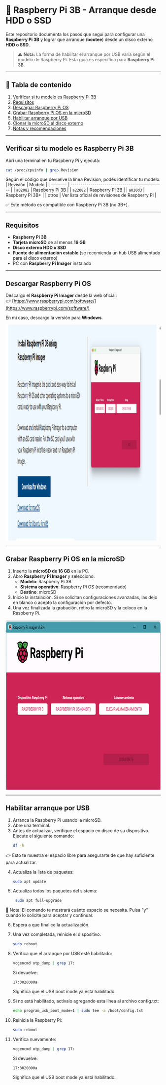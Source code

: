 # 🚀 Raspberry Pi 3B - Arranque desde HDD o SSD

Este repositorio documenta los pasos que seguí para configurar una **Raspberry Pi 3B** y lograr que arranque (**bootee**) desde un disco externo **HDD o SSD**.  
> ⚠️ **Nota:** La forma de habilitar el arranque por USB varía según el modelo de Raspberry Pi. Esta guía es específica para **Raspberry Pi 3B**.

---

## 📑 Tabla de contenido

1. [Verificar si tu modelo es Raspberry Pi 3B](#verificar-si-tu-modelo-es-raspberry-pi-3b)
2. [Requisitos](#requisitos)
3. [Descargar Raspberry Pi OS](#descargar-raspberry-pi-os)
4. [Grabar Raspberry Pi OS en la microSD](#grabar-raspberry-pi-os-en-la-microsd)
5. [Habilitar arranque por USB](#habilitar-arranque-por-usb)
6. [Clonar la microSD al disco externo](#clonar-la-microsd-al-disco-externo)
7. [Notas y recomendaciones](#notas-y-recomendaciones)

---

## Verificar si tu modelo es Raspberry Pi 3B

Abrí una terminal en tu Raspberry Pi y ejecutá:

```bash
cat /proc/cpuinfo | grep Revision
```
Según el código que devuelve la línea Revision, podés identificar tu modelo:
| Revisión | Modelo                                          |
| -------- | ----------------------------------------------- |
| `a02082` | Raspberry Pi 3B                                 |
| `a22082` | Raspberry Pi 3B                                 |
| `a020d3` | Raspberry Pi 3B+                                |
| otros    | Ver lista oficial de revisiones de Raspberry Pi |

✅ Este método es compatible con Raspberry Pi 3B (no 3B+).

---
## Requisitos

- **Raspberry Pi 3B**
- **Tarjeta microSD** de al menos **16 GB**
- **Disco externo HDD o SSD**
- **Fuente de alimentación estable** (se recomienda un hub USB alimentado para el disco externo)
- PC con **Raspberry Pi Imager** instalado

---

## Descargar Raspberry Pi OS

Descargo el **Raspberry Pi Imager** desde la web oficial:  
👉 [https://www.raspberrypi.com/software/](https://www.raspberrypi.com/software/)  

En mi caso, descargo la versión para **Windows**.  
<p align="center">
  <img src="images/img1.png" alt="captura de pantalla de web" width="800" height="700"/>
</p>


---

## Grabar Raspberry Pi OS en la microSD

1. Inserto la **microSD de 16 GB** en la PC.
2. Abro **Raspberry Pi Imager** y selecciono:  
   - **Modelo**: Raspberry Pi 3B  
   - **Sistema operativo**: Raspberry Pi OS (recomendado)  
   - **Destino**: microSD  
3. Inicio la instalación. Si se solicitan configuraciones avanzadas, las dejo en blanco o acepto la configuración por defecto.
4. Una vez finalizada la grabación, retiro la microSD y la coloco en la Raspberry Pi.

<p align="center">
  <img src="images/img2.png" alt="captura de pantalla de web" width="550" height="550"/>
</p>


---

## Habilitar arranque por USB

1. Arranca la Raspberry Pi usando la microSD.
2. Abre una terminal.
3. Antes de actualizar, verifique el espacio en disco de su dispositivo. Ejecute el siguiente comando:
    ```bash
    df -h
  👉 Esto te muestra el espacio libre para asegurarte de que hay suficiente para actualizar.
  
4. Actualiza la lista de paquetes:
   ```bash
   sudo apt update
5. Actualiza todos los paquetes del sistema:
   ```bash
    sudo apt full-upgrade
  📌 Nota: El comando te mostrará cuánto espacio se necesita. Pulsa "y" cuando lo solicite para aceptar y continuar.
  
6. Espera a que finalice la actualización.
7. Una vez completada, reinicie el dispositivo.
    ```bash
    sudo reboot
8. Verifica que el arranque por USB esté habilitado:
    ```bash
    vcgencmd otp_dump | grep 17:
    ```

    Si devuelve:
    ```text
    17:3020000a
    ```

    Significa que el USB boot mode ya está habilitado.

9. Si no está habilitado, actívalo agregando esta línea al archivo config.txt:
    ```bash
    echo program_usb_boot_mode=1 | sudo tee -a /boot/config.txt

10. Reinicia la Raspberry Pi:
    ```bash
    sudo reboot

11. Verifica nuevamente:
    ```bash
    vcgencmd otp_dump | grep 17:
    ```
    
    Si devuelve:
    ```text
    17:3020000a
    ```
    
    Significa que el USB boot mode ya está habilitado.




